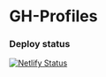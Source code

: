 # GH-Profiles
 
 ### Deploy status 
[![Netlify Status](https://api.netlify.com/api/v1/badges/be7069e0-ae84-4d00-b156-f80c2a9e1f72/deploy-status)](https://app.netlify.com/sites/priceless-euler-936298/deploys)
